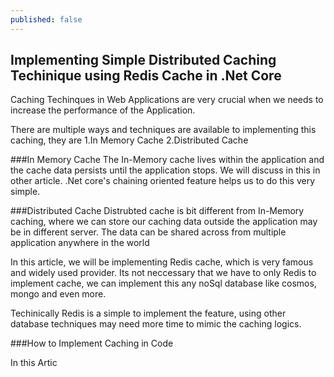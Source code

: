 ```yaml
---
published: false
---
```

## Implementing Simple Distributed Caching Techinique using Redis Cache in .Net Core

Caching Techinques in Web Applications are very crucial when we needs to increase the performance of the Application.

There are multiple ways and techniques are available to implementing this caching, they are
1.In Memory Cache
2.Distributed Cache

###In Memory Cache
The In-Memory cache lives within the application and the cache data persists until the application stops. We will discuss in this in other article. .Net core's chaining oriented feature helps us to do this very simple.

###Distributed Cache
Distrubted cache is bit different from In-Memory caching, where we can store our caching data outside the application may be in different server. The data can be shared across from multiple application anywhere in the world

In this article, we will be implementing Redis cache, which is very famous and widely used provider. Its not neccessary that we have to only Redis to implement cache, we can implement this any noSql database like cosmos, mongo and even more.

Techinically Redis is a simple to implement the feature, using other database techniques may need more time to mimic the caching logics.

###How to Implement Caching in Code





In this Artic
